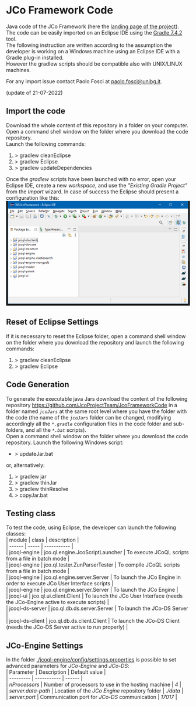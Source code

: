 # JCo Framework Code
Java code of the JCo Framework (here the [landing page of the project](https://github.com/JcoProjectTeam/JcoProjectPage)).  
The code can be easily imported on an Eclipse IDE using the [Gradle 7.4.2](https://docs.gradle.org/7.4.2/userguide/userguide.html) tool.   
The following instruction are written according to the assumption the developer is working on a Windows machine using an Eclipse IDE with a Gradle plug-in installed.  
However the gradlew scripts should be compatible also with UNIX/LINUX machines.  

For any import issue contact Paolo Fosci at paolo.fosci@unibg.it.  

(update of 21-07-2022)  
  
  
## Import the code
Download the whole content of this repository in a folder on your computer.    
Open a command shell window on the folder where you download the code repository.    
Launch the following commands:  
1. \> gradlew cleanEclipse
2. \> gradlew Eclipse  
3. \> gradlew updateDependencies  

Once the _gradlew_ scripts have been launched with no error, open your Eclipse IDE, create a new _workspace_, and use the _"Existing Gradle Project"_ from the _Import_ wizard. In case of success the Eclipse should present a configuration like this:  
![Image](./EclipseConfiguration.png)
  
  
  
## Reset of Eclipse Settings
If it is necessary to reset the Eclipse folder, open a command shell window on the folder where you download the repository and launch the following commands:  
1. \> gradlew cleanEclipse  
2. \> gradlew Eclipse  
  
  
  
## Code Generation
To generate the executable java Jars download the content of the following repository https://github.com/JcoProjectTeam/JcoFrameworkCode in a folder named _`jcoJars`_  at the same root level where you have the folder with the code (the name of the _`jcoJars`_ folder can be changed, modifying accordingly all the _`*.gradle`_ configuration files in the code folder and sub-folders, and all the _`*.bat`_ scripts).   
Open a command shell window on the folder where you download the code repository. Launch the following Windows script:  
* \> updateJar.bat  

or, alternatively:  
1. \> gradlew jar  
2. \> gradlew thinJar  
3. \> gradlew thinResolve  
4. \> copyJar.bat  
  
  
  
## Testing class
To test the code, using Eclipse, the developer can launch the following classes:  
| module | class | description |  
| ------ | ----- | ----------- |  
| jcoql-engine | jco.ql.engine.JcoScriptLauncher | To execute JCoQL scripts from a file in batch mode |  
| jcoql-engine | jco.ql.tester.ZunParserTester | To compile JCoQL scripts from a file in batch mode |  
| jcoql-engine | jco.ql.engine.server.Server | To launch the JCo Engine in order to execute JCo User Interface scripts |  
| jcoql-engine | jco.ql.engine.server.Server | To launch the JCo Engine |  
| jcoql-ui | jco.ql.ui.client.Client | To launch the JCo User Interface (needs the JCo-Engine active to execute scripts) |  
| jcoql-ds-server | jco.ql.db.ds.server.Server | To launch the JCo-DS Server |  
| jcoql-ds-client | jco.ql.db.ds.client.Client | To launch the JCo-DS Client (needs the JCo-DS Server active to run properly) |  
  
  
  
## JCo-Engine Settings
In the folder [./jcoql-engine/config/settings.properties](./jcoql-engine/config/settings.properties) is possible to set advanced parameters for _JCo-Engine_ and _JCo-DS_:  
| Parameter | Description | Default value |  
| --------- | ----------- | ------ |  
| _nProcessors_ | Number of processors to use in the hosting machine | _4_ |   
| _server.data-path_ | Location  of the _JCo Engine_ repository folder | _./data_ |  
| _server.port_ | Communication port for _JCo-DS_ communication | _17017_ |  

